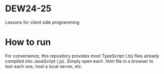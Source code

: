 # DEW24-25
Lessons for client side programming

# How to run
For convenience, this repository provides most TypeScript (.ts) files already compiled into JavaScript (.js).
Simply open each .html file in a browser to test each one, host a local server, etc.
